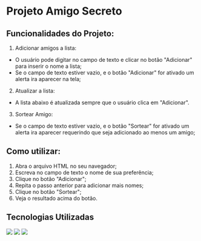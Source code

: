 <h1>Projeto Amigo Secreto</h1>

<h2>Funcionalidades do Projeto:</h2>

  1. Adicionar amigos a lista:
   - O usuário pode digitar no campo de texto e clicar no botão "Adicionar" para inserir o nome a lista;
   - Se o campo de texto estiver vazio, e o botão "Adicionar" for ativado um alerta ira aparecer na tela;

  2. Atualizar a lista:
   
   - A lista abaixo é atualizada sempre que o usuário clica em "Adicionar".

  3. Sortear Amigo:
  - Se o campo de texto estiver vazio, e o botão "Sortear" for ativado um alerta ira aparecer requerindo que seja adicionado ao menos um amigo;

<h2>Como utilizar:</h2>

1. Abra o arquivo HTML no seu navegador;
2. Escreva no campo de texto o nome de sua preferência;
3. Clique no botão "Adicionar";
4. Repita o passo anterior para adicionar mais nomes;
5. Clique no botão "Sortear";
6. Veja o resultado acima do botão.


<h2>Tecnologias Utilizadas</h2>
<div>
<img src="https://img.shields.io/badge/HTML5-E34F26?style=for-the-badge&logo=html5&logoColor=white">
<img src="https://img.shields.io/badge/CSS3-1572B6?style=for-the-badge&logo=css3&logoColor=white">
<img src="https://img.shields.io/badge/JavaScript-F7DF1E?style=for-the-badge&logo=javascript&logoColor=black">
</div>
